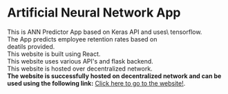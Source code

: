 # Artificial Neural Network App

This is ANN Predictor App based on Keras API and uses\ tensorflow.\
The App predicts employee retention rates based on\
deatils provided.\
This website is built using React.\
This website uses various API's and flask backend.\
This website is hosted over decentralized network.\
**The website is successfully hosted on decentralized network and can be used using the following link:**
[Click here to go to the website!](https://damp-tooth-0524.on.fleek.co).